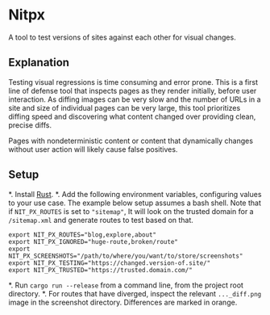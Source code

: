 # Nitpx

A tool to test versions of sites against each other for visual changes.

## Explanation

Testing visual regressions is time consuming and error prone. This is a first line of defense tool that inspects pages as they render initially, before user interaction. As diffing images can be very slow and the number of URLs in a site and size of individual pages can be very large, this tool prioritizes diffing speed and discovering what content changed over providing clean, precise diffs.

Pages with nondeterministic content or content that dynamically changes without user action will likely cause false positives.


## Setup
*. Install [Rust][install_rust].
*. Add the following environment variables, configuring values to your use case. The example below setup assumes a bash shell. Note that if `NIT_PX_ROUTES` is set to `"sitemap"`, It will look on the trusted domain for a `/sitemap.xml` and generate routes to test based on that.

```
export NIT_PX_ROUTES="blog,explore,about"
export NIT_PX_IGNORED="huge-route,broken/route"
export NIT_PX_SCREENSHOTS="/path/to/where/you/want/to/store/screenshots"
export NIT_PX_TESTING="https://changed.version-of.site/"
export NIT_PX_TRUSTED="https://trusted.domain.com/"
```

*. Run `cargo run --release` from a command line, from the project root directory.
*. For routes that have diverged, inspect the relevant `..._diff.png` image in the screenshot directory. Differences are marked in orange.

[install_rust]: https://www.rust-lang.org/tools/install
